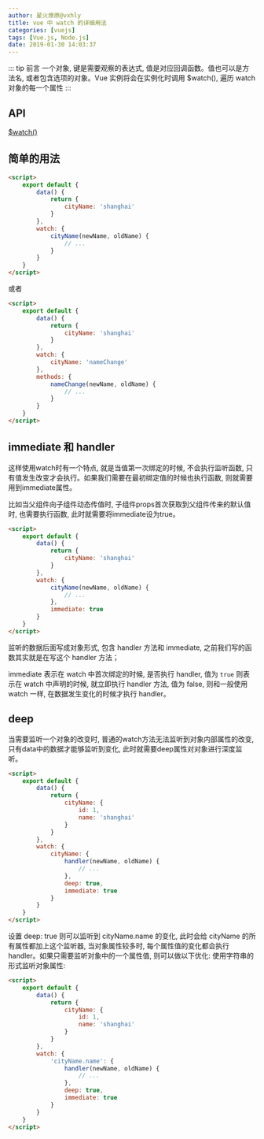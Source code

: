 ```yaml
---
author: 星火燎原@vxhly
title: vue 中 watch 的详细用法
categories: [vuejs]
tags: [Vue.js, Node.js]
date: 2019-01-30 14:03:37
---
```


::: tip 前言
一个对象, 键是需要观察的表达式, 值是对应回调函数。值也可以是方法名, 或者包含选项的对象。Vue 实例将会在实例化时调用 $watch(), 遍历 watch 对象的每一个属性
:::
<!-- more -->

## API

[$watch()](https://cn.vuejs.org/v2/api/#watch)

## 简单的用法

``` html
<script>
    export default {
        data() {
            return {
                cityName: 'shanghai'
            }
        },
        watch: {
            cityName(newName, oldName) {
                // ...
            }
        }
    }
</script>
```

或者

``` html
<script>
    export default {
        data() {
            return {
                cityName: 'shanghai'
            }
        },
        watch: {
            cityName: 'nameChange'
        },
        methods: {
            nameChange(newName, oldName) {
                // ...
            }
        }
    }
</script>
```

## immediate 和 handler

这样使用watch时有一个特点, 就是当值第一次绑定的时候, 不会执行监听函数, 只有值发生改变才会执行。如果我们需要在最初绑定值的时候也执行函数, 则就需要用到immediate属性。

比如当父组件向子组件动态传值时, 子组件props首次获取到父组件传来的默认值时, 也需要执行函数, 此时就需要将immediate设为true。

``` html
<script>
    export default {
        data() {
            return {
                cityName: 'shanghai'
            }
        },
        watch: {
            cityName(newName, oldName) {
                // ...
            },
            immediate: true
        }
    }
</script>
```

监听的数据后面写成对象形式, 包含 handler 方法和 immediate, 之前我们写的函数其实就是在写这个 handler 方法；

immediate 表示在 watch 中首次绑定的时候, 是否执行 handler, 值为 `true` 则表示在 watch 中声明的时候, 就立即执行 handler 方法, 值为 false, 则和一般使用 watch 一样, 在数据发生变化的时候才执行 handler。

## deep

当需要监听一个对象的改变时, 普通的watch方法无法监听到对象内部属性的改变, 只有data中的数据才能够监听到变化, 此时就需要deep属性对对象进行深度监听。

``` html
<script>
    export default {
        data() {
            return {
                cityName: {
                    id: 1,
                    name: 'shanghai'
                }
            }
        },
        watch: {
            cityName: {
                handler(newName, oldName) {
                    // ...
                },
                deep: true,
                immediate: true
            }
        }
    }
</script>
```

设置 deep: true 则可以监听到 cityName.name 的变化, 此时会给 cityName 的所有属性都加上这个监听器, 当对象属性较多时, 每个属性值的变化都会执行 handler。如果只需要监听对象中的一个属性值, 则可以做以下优化: 使用字符串的形式监听对象属性: 

``` html
<script>
    export default {
        data() {
            return {
                cityName: {
                    id: 1,
                    name: 'shanghai'
                }
            }
        },
        watch: {
            'cityName.name': {
                handler(newName, oldName) {
                    // ...
                },
                deep: true,
                immediate: true
            }
        }
    }
</script>
```

